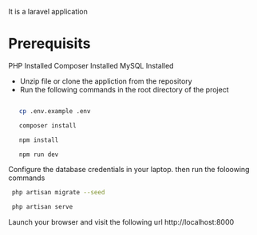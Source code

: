 It is a laravel application

Prerequisits
============
PHP Installed
Composer Installed
MySQL Installed


- Unzip file or clone the appliction from the repository
- Run the following commands in the root directory of the project

```bash

   cp .env.example .env

   composer install

   npm install

   npm run dev

```

Configure the database credentials in your laptop. then run the foloowing commands

```bash
 php artisan migrate --seed

 php artisan serve

```

Launch your browser and visit the following url http://localhost:8000